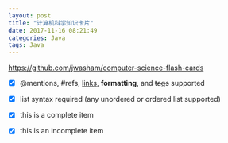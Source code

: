 ```yaml
---
layout: post
title: "计算机科学知识卡片"
date: 2017-11-16 08:21:49
categories: Java
tags: Java
---
```




https://github.com/jwasham/computer-science-flash-cards



- [x] @mentions, #refs, [links](), **formatting**, and <del>tags</del> supported
- [x] list syntax required (any unordered or ordered list supported)
- [x] this is a complete item
- [x] this is an incomplete item



